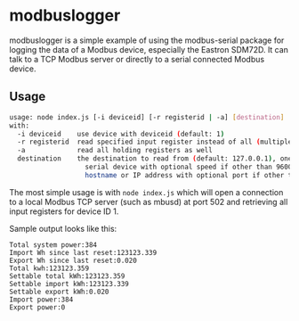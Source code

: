 modbuslogger
============

modbuslogger is a simple example of using the modbus-serial package for logging the data of a Modbus device, especially
the Eastron SDM72D. It can talk to a TCP Modbus server or directly to a serial connected Modbus device.

Usage
-----
```bash
usage: node index.js [-i deviceid] [-r registerid | -a] [destination]  
with:  
  -i deviceid    use device with deviceid (default: 1)  
  -r registerid  read specified input register instead of all (multiple allowed)  
  -a             read all holding registers as well  
  destination    the destination to read from (default: 127.0.0.1), one of:  
                   serial device with optional speed if other than 9600, e.g. /dev/ttyUSB1:19200  
                   hostname or IP address with optional port if other than 502, e.g. modbussserver:1502  
```
The most simple usage is with ```node index.js``` which will open a connection to a local Modbus TCP server (such as mbusd)
at port 502 and retrieving all input registers for device ID 1.

Sample output looks like this:  
```text
Total system power:384
Import Wh since last reset:123123.339
Export Wh since last reset:0.020
Total kwh:123123.359
Settable total kWh:123123.359
Settable import kWh:123123.339
Settable export kWh:0.020
Import power:384
Export power:0
```
